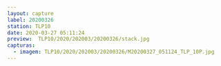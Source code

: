 ```yaml
---
layout: capture
label: 20200326
station: TLP10
date: 2020-03-27 05:11:24
preview:  TLP10/2020/202003/20200326/stack.jpg
capturas:
  - imagem: TLP10/2020/202003/20200326/M20200327_051124_TLP_10P.jpg
---
```

